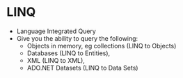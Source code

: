# LINQ 

- Language Integrated Query
- Give you the ability to query the following:
	- Objects in memory, eg collections (LINQ to Objects) 
	- Databases (LINQ to Entities), 
	- XML (LINQ to XML), 
	- ADO.NET Datasets (LINQ to Data Sets)
